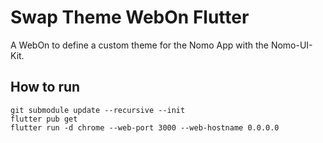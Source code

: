 # Swap Theme WebOn Flutter

A WebOn to define a custom theme for the Nomo App with the Nomo-UI-Kit.

## How to run

```
git submodule update --recursive --init
flutter pub get
flutter run -d chrome --web-port 3000 --web-hostname 0.0.0.0
```

